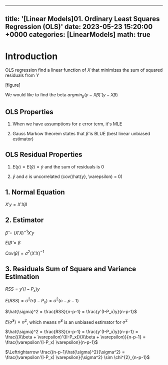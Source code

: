 
---
title: '[Linear Models]01. Ordinary Least Squares Regression (OLS)'
date: 2023-05-23 15:20:00 +0000
categories: [LinearModels]
math: true
---

# Introduction

OLS regression find a linear function of $X$ that minimizes the sum of squared residuals from $Y$

[figure]

We would like to find the beta $argmin_{\beta}(y-X\beta)'(y-X\beta)$

## OLS Properties
1. When we have assumptions for $\varepsilon$ error term, it's MLE

2. Gauss Markow theorem states that $\hat{\beta}$ is BLUE (best linear unbiased estimator)

## OLS Residual Properties
1. $E(y) = E(\hat{y}) = \bar{y}$ and the sum of residuals is 0 

2. $\hat{y}$ and $\varepsilon$ is uncorrelated (cov(\hat{y}, \varepsilon) = 0)

## 1. Normal Equation 

$X'y = X'X\beta$

## 2. Estimator

$\hat{\beta} = (X'X)^{-1}X'y$

$E(\hat{\beta} = \beta$

$Cov(\hat{\beta}) = \sigma^2(X'X)^{-1}$

## 3. Residuals Sum of Square and Variance Estimation

$RSS = y'(I-P_x)y$


$E(RSS) = \sigma^2 tr(I-P_x) = \sigma^2 (n-p-1)$

$\hat{\sigma}^2 = \frac{RSS}{n-p-1} = \frac{y'(I-P_x)y}{n-p-1}$ 

$E(\hat{\sigma}^2) = \sigma^2$, which means $\hat{\sigma}^2$ is an unbiased estimator for $\sigma^2$

$\hat{\sigma}^2 = \frac{RSS}{n-p-1} = \frac{y'(I-P_x)y}{n-p-1} = \frac{(X\beta + \varepsilon)'((I-P_x))(X\beta + \varepsilon)}{n-p-1} = \frac{\varepsilon'(I-P_x) \varepsilon}{n-p-1}$


$\Leftrightarrow \frac{(n-p-1)\hat{\sigma}^2}{\sigma^2} = \frac{\varepsilon'(I-P_x) \varepsilon}{\sigma^2} \sim \chi^{2}_{n-p-1}$





